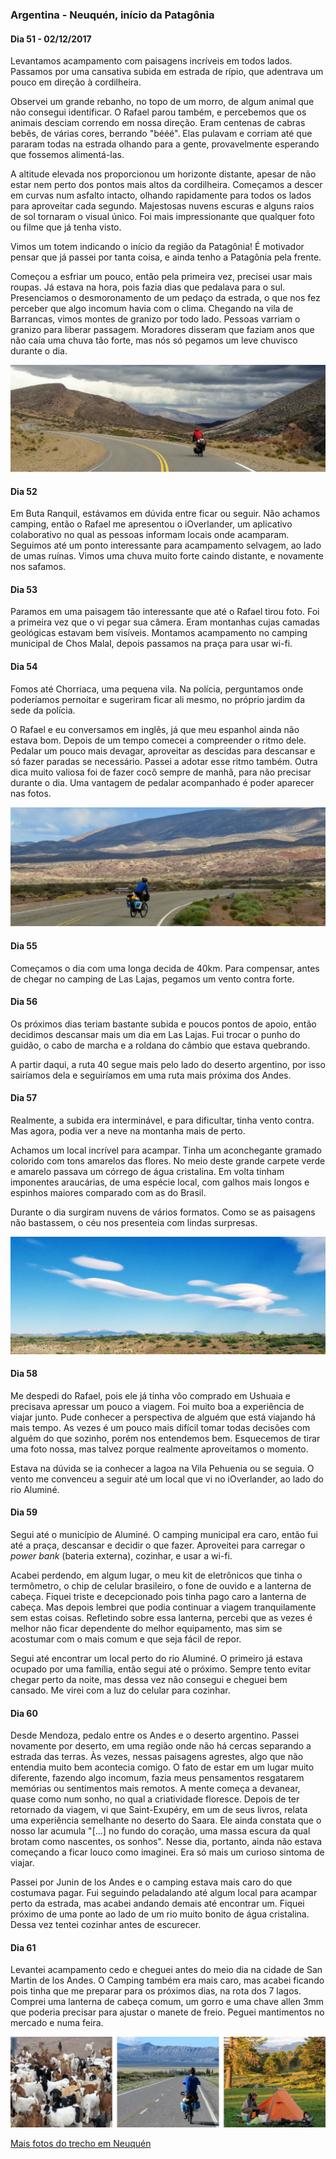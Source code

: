 ### Argentina - Neuquén, início da Patagônia

#### Dia 51 - 02/12/2017

Levantamos acampamento com paisagens incríveis em todos lados.
Passamos por uma cansativa subida em estrada de rípio, que adentrava um pouco em direção à cordilheira.

Observei um grande rebanho, no topo de um morro, de algum animal que não consegui identificar.
O Rafael parou também, e percebemos que os animais desciam correndo em nossa direção.
Eram centenas de cabras bebês, de várias cores, berrando "bééé".
Elas pulavam e corriam até que pararam todas na estrada olhando para a gente, provavelmente esperando que fossemos alimentá-las.

A altitude elevada nos proporcionou um horizonte distante, apesar de não estar nem perto dos pontos mais altos da cordilheira.
Começamos a descer em curvas num asfalto intacto, olhando rapidamente para todos os lados para aproveitar cada segundo.
Majestosas nuvens escuras e alguns raios de sol tornaram o visual único.
Foi mais impressionante que qualquer foto ou filme que já tenha visto.

Vimos um totem indicando o início da região da Patagônia!
É motivador pensar que já passei por tanta coisa, e ainda tenho a Patagônia pela frente.

Começou a esfriar um pouco, então pela primeira vez, precisei usar mais roupas. 
Já estava na hora, pois fazia dias que pedalava para o sul.
Presenciamos o desmoronamento de um pedaço da estrada, o que nos fez perceber que algo incomum havia com o clima.
Chegando na vila de Barrancas, vimos montes de granizo por todo lado.
Pessoas varriam o granizo para liberar passagem.
Moradores disseram que faziam anos que não caía uma chuva tão forte, mas nós só pegamos um leve chuvisco durante o dia.

![Rafael na paisagem em neuquen](./assets/images/neuquen1.jpg)

#### Dia 52

Em Buta Ranquil, estávamos em dúvida entre ficar ou seguir.
Não achamos camping, então o Rafael me apresentou o iOverlander, um aplicativo colaborativo no qual as pessoas informam locais onde acamparam.
Seguimos até um ponto interessante para acampamento selvagem, ao lado de umas ruínas.
Vimos uma chuva muito forte caindo distante, e novamente nos safamos.

#### Dia 53

Paramos em uma paisagem tão interessante que até o Rafael tirou foto.
Foi a primeira vez que o vi pegar sua câmera.
Eram montanhas cujas camadas geológicas estavam bem visíveis.
Montamos acampamento no camping municipal de Chos Malal, depois passamos na praça para usar wi-fi.

#### Dia 54

Fomos até Chorriaca, uma pequena vila.
Na polícia, perguntamos onde poderíamos pernoitar e sugeriram ficar ali mesmo, no próprio jardim da sede da polícia.

O Rafael e eu conversamos em inglês, já que meu espanhol ainda não estava bom.
Depois de um tempo comecei a compreender o ritmo dele.
Pedalar um pouco mais devagar, aproveitar as descidas para descansar e só fazer paradas se necessário.
Passei a adotar esse ritmo também.
Outra dica muito valiosa foi de fazer cocô sempre de manhã, para não precisar durante o dia.
Uma vantagem de pedalar acompanhado é poder aparecer nas fotos.

![Eu em neuquén](./assets/images/neuquen2.jpg)

#### Dia 55

Começamos o dia com uma longa decida de 40km.
Para compensar, antes de chegar no camping de Las Lajas, pegamos um vento contra forte.

#### Dia 56

Os próximos dias teriam bastante subida e poucos pontos de apoio, então decidimos descansar mais um dia em Las Lajas.
Fui trocar o punho do guidão, o cabo de marcha e a roldana do câmbio que estava quebrando.

A partir daqui, a ruta 40 segue mais pelo lado do deserto argentino, por isso sairíamos dela e seguiríamos em uma ruta mais próxima dos Andes. 

#### Dia 57

Realmente, a subida era interminável, e para dificultar, tinha vento contra.
Mas agora, podia ver a neve na montanha mais de perto.

Achamos um local incrível para acampar.
Tinha um aconchegante gramado colorido com tons amarelos das flores.
No meio deste grande carpete verde e amarelo passava um córrego de água cristalina.
Em volta tinham imponentes araucárias, de uma espécie local, com galhos mais longos e espinhos maiores comparado com as do Brasil.

Durante o dia surgiram nuvens de vários formatos.
Como se as paisagens não bastassem, o céu nos presenteia com lindas surpresas.

![nuvem](./assets/images/nuvens.jpg)

#### Dia 58

Me despedi do Rafael, pois ele já tinha vôo comprado em Ushuaia e precisava apressar um pouco a viagem.
Foi muito boa a experiência de viajar junto.
Pude conhecer a perspectiva de alguém que está viajando há mais tempo.
As vezes é um pouco mais difícil tomar todas decisões com alguém do que sozinho, porém nos entendemos bem.
Esquecemos de tirar uma foto nossa, mas talvez porque realmente aproveitamos o momento.

Estava na dúvida se ia conhecer a lagoa na Vila Pehuenia ou se seguia.
O vento me convenceu a seguir até um local que vi no iOverlander, ao lado do rio Aluminé.

#### Dia 59

Segui até o município de Aluminé.
O camping municipal era caro, então fui até a praça, descansar e decidir o que fazer.
Aproveitei para carregar o *power bank* (bateria externa), cozinhar, e usar a wi-fi.

Acabei perdendo, em algum lugar, o meu kit de eletrônicos que tinha o termômetro, o chip de celular brasileiro, o fone de ouvido e a lanterna de cabeça.
Fiquei triste e decepcionado pois tinha pago caro a lanterna de cabeça.
Mas depois lembrei que podia continuar a viagem tranquilamente sem estas coisas.
Refletindo sobre essa lanterna, percebi que as vezes é melhor não ficar dependente do melhor equipamento, mas sim se acostumar com o mais comum e que seja fácil de repor.

Segui até encontrar um local perto do rio Aluminé.
O primeiro já estava ocupado por uma família, então segui até o próximo.
Sempre tento evitar chegar perto da noite, mas dessa vez não consegui e cheguei bem cansado.
Me virei com a luz do celular para cozinhar.

#### Dia 60

Desde Mendoza, pedalo entre os Andes e o deserto argentino.
Passei novamente por deserto, em uma região onde não há cercas separando a estrada das terras.
Às vezes, nessas paisagens agrestes, algo que não entendia muito bem acontecia comigo.
O fato de estar em um lugar muito diferente, fazendo algo incomum, fazia meus pensamentos resgatarem memórias ou sentimentos mais remotos.
A mente começa a devanear, quase como num sonho, no qual a criatividade floresce.
Depois de ter retornado da viagem, vi que Saint-Exupéry, em um de seus livros, relata uma experiência semelhante no deserto do Saara.
Ele ainda constata que o nosso lar acumula "[...] no fundo do coração, uma massa escura da qual brotam como nascentes, os sonhos".
Nesse dia, portanto, ainda não estava começando a ficar louco como imaginei.
Era só mais um curioso sintoma de viajar.

Passei por Junin de los Andes e o camping estava mais caro do que costumava pagar.
Fui seguindo peladalando até algum local para acampar perto da estrada, mas acabei andando demais até encontrar um.
Fiquei próximo de uma ponte ao lado de um rio muito bonito de água cristalina.
Dessa vez tentei cozinhar antes de escurecer.

#### Dia 61

Levantei acampamento cedo e cheguei antes do meio dia na cidade de San Martin de los Andes.
O Camping também era mais caro, mas acabei ficando pois tinha que me preparar para os próximos dias, na rota dos 7 lagos.
Comprei uma lanterna de cabeça comum, um gorro e uma chave allen 3mm que poderia precisar para ajustar o manete de freio.
Peguei mantimentos no mercado e numa feira.

![cabras, eu na paisagem, acampamento](./assets/images/neuquen-geral.jpg)

[Mais fotos do trecho em Neuquén](https://photos.app.goo.gl/s9jRi59zQtJuw4Pk2)